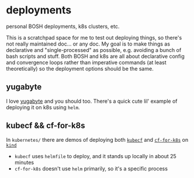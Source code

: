 # deployments

personal BOSH deployments, k8s clusters, etc.

This is a scratchpad space for me to test out deploying things, so there's not really maintained doc... or any doc. My goal is to make things as declarative and "single-processed" as possible, e.g. avoiding a bunch of bash scripts and stuff. Both BOSH and k8s are all about declarative config and convergence loops rather than imperative commands (at least theoretically) so the deployment options should be the same.

## yugabyte

I love [yugabyte](https://github.com/yugabyte/yugabyte-db) and you should too. There's a quick cute lil' example of deploying it on k8s using `helm`.

## kubecf && cf-for-k8s

In `kubernetes/` there are demos of deploying both [`kubecf`](https://github.com/cloudfoundry-incubator/kubecf) and [`cf-for-k8s`](https://github.com/cloudfoundry/cf-for-k8s) on [`kind`](https://github.com/kubernetes-sigs/kind)

- `kubecf` uses `helmfile` to deploy, and it stands up locally in about 25 minutes
- `cf-for-k8s` doesn't use `helm` primarily, so it's a specific process
